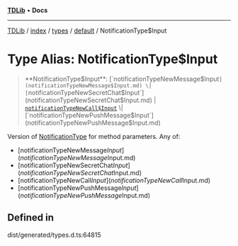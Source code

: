 [**TDLib**](../../../../../../README.md) • **Docs**

***

[TDLib](../../../../../../modules.md) / [index](../../../../../README.md) / [types](../../../README.md) / [default](../README.md) / NotificationType$Input

# Type Alias: NotificationType$Input

> **NotificationType$Input**: [`notificationTypeNewMessage$Input`](notificationTypeNewMessage$Input.md) \| [`notificationTypeNewSecretChat$Input`](notificationTypeNewSecretChat$Input.md) \| [`notificationTypeNewCall$Input`](notificationTypeNewCall$Input.md) \| [`notificationTypeNewPushMessage$Input`](notificationTypeNewPushMessage$Input.md)

Version of [NotificationType](NotificationType.md) for method parameters.
Any of:
- [notificationTypeNewMessage$Input](notificationTypeNewMessage$Input.md)
- [notificationTypeNewSecretChat$Input](notificationTypeNewSecretChat$Input.md)
- [notificationTypeNewCall$Input](notificationTypeNewCall$Input.md)
- [notificationTypeNewPushMessage$Input](notificationTypeNewPushMessage$Input.md)

## Defined in

dist/generated/types.d.ts:64815
